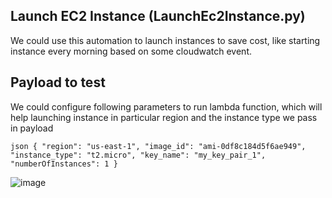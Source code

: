 ## Launch EC2 Instance (LaunchEc2Instance.py)
We could use this automation to launch instances to save cost, like starting instance every morning based on some cloudwatch event.

## Payload to test
We could configure following parameters to run lambda function, which will help launching instance in particular region and the instance type we pass in payload

`json
{
  "region": "us-east-1",
  "image_id": "ami-0df8c184d5f6ae949",
  "instance_type": "t2.micro",
  "key_name": "my_key_pair_1",
  "numberOfInstances": 1
}
`

![image](https://github.com/user-attachments/assets/0cfaf699-f7a6-4fee-9149-6fc87edd5d77)
